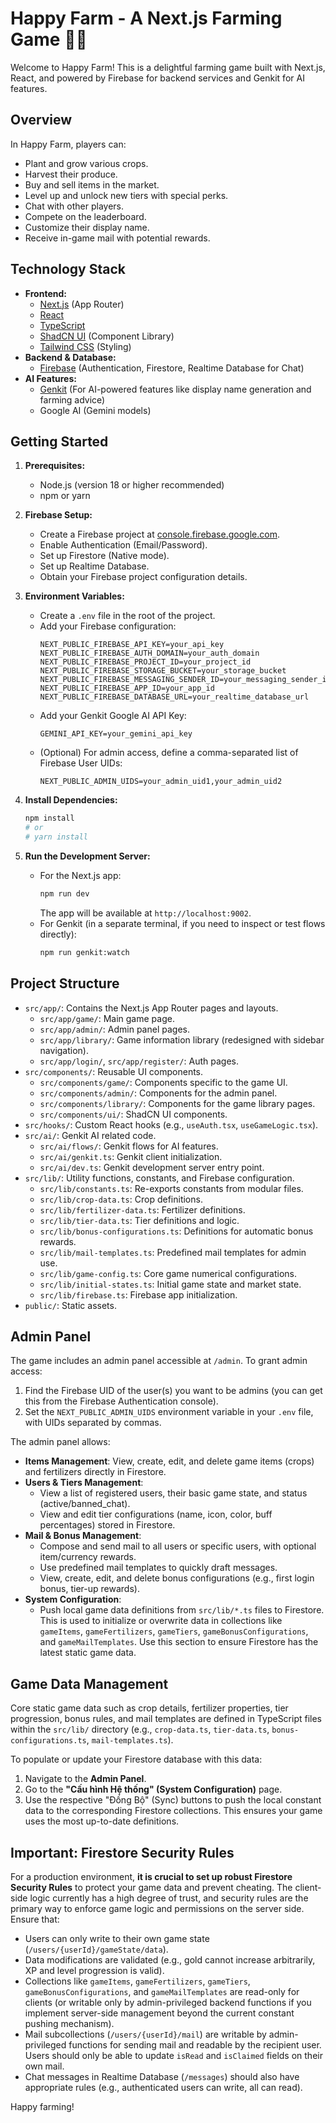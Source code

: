 
# Happy Farm - A Next.js Farming Game 🚜🌾

Welcome to Happy Farm! This is a delightful farming game built with Next.js, React, and powered by Firebase for backend services and Genkit for AI features.

## Overview

In Happy Farm, players can:
- Plant and grow various crops.
- Harvest their produce.
- Buy and sell items in the market.
- Level up and unlock new tiers with special perks.
- Chat with other players.
- Compete on the leaderboard.
- Customize their display name.
- Receive in-game mail with potential rewards.

## Technology Stack

- **Frontend:**
  - [Next.js](https://nextjs.org/) (App Router)
  - [React](https://reactjs.org/)
  - [TypeScript](https://www.typescriptlang.org/)
  - [ShadCN UI](https://ui.shadcn.com/) (Component Library)
  - [Tailwind CSS](https://tailwindcss.com/) (Styling)
- **Backend & Database:**
  - [Firebase](https://firebase.google.com/) (Authentication, Firestore, Realtime Database for Chat)
- **AI Features:**
  - [Genkit](https://firebase.google.com/docs/genkit) (For AI-powered features like display name generation and farming advice)
  - Google AI (Gemini models)

## Getting Started

1.  **Prerequisites:**
    *   Node.js (version 18 or higher recommended)
    *   npm or yarn

2.  **Firebase Setup:**
    *   Create a Firebase project at [console.firebase.google.com](https://console.firebase.google.com/).
    *   Enable Authentication (Email/Password).
    *   Set up Firestore (Native mode).
    *   Set up Realtime Database.
    *   Obtain your Firebase project configuration details.

3.  **Environment Variables:**
    *   Create a `.env` file in the root of the project.
    *   Add your Firebase configuration:
        ```env
        NEXT_PUBLIC_FIREBASE_API_KEY=your_api_key
        NEXT_PUBLIC_FIREBASE_AUTH_DOMAIN=your_auth_domain
        NEXT_PUBLIC_FIREBASE_PROJECT_ID=your_project_id
        NEXT_PUBLIC_FIREBASE_STORAGE_BUCKET=your_storage_bucket
        NEXT_PUBLIC_FIREBASE_MESSAGING_SENDER_ID=your_messaging_sender_id
        NEXT_PUBLIC_FIREBASE_APP_ID=your_app_id
        NEXT_PUBLIC_FIREBASE_DATABASE_URL=your_realtime_database_url
        ```
    *   Add your Genkit Google AI API Key:
        ```env
        GEMINI_API_KEY=your_gemini_api_key
        ```
    *   (Optional) For admin access, define a comma-separated list of Firebase User UIDs:
        ```env
        NEXT_PUBLIC_ADMIN_UIDS=your_admin_uid1,your_admin_uid2
        ```

4.  **Install Dependencies:**
    ```bash
    npm install
    # or
    # yarn install
    ```

5.  **Run the Development Server:**
    *   For the Next.js app:
        ```bash
        npm run dev
        ```
        The app will be available at `http://localhost:9002`.
    *   For Genkit (in a separate terminal, if you need to inspect or test flows directly):
        ```bash
        npm run genkit:watch
        ```

## Project Structure

-   `src/app/`: Contains the Next.js App Router pages and layouts.
    -   `src/app/game/`: Main game page.
    -   `src/app/admin/`: Admin panel pages.
    -   `src/app/library/`: Game information library (redesigned with sidebar navigation).
    -   `src/app/login/`, `src/app/register/`: Auth pages.
-   `src/components/`: Reusable UI components.
    -   `src/components/game/`: Components specific to the game UI.
    -   `src/components/admin/`: Components for the admin panel.
    -   `src/components/library/`: Components for the game library pages.
    -   `src/components/ui/`: ShadCN UI components.
-   `src/hooks/`: Custom React hooks (e.g., `useAuth.tsx`, `useGameLogic.tsx`).
-   `src/ai/`: Genkit AI related code.
    -   `src/ai/flows/`: Genkit flows for AI features.
    -   `src/ai/genkit.ts`: Genkit client initialization.
    -   `src/ai/dev.ts`: Genkit development server entry point.
-   `src/lib/`: Utility functions, constants, and Firebase configuration.
    -   `src/lib/constants.ts`: Re-exports constants from modular files.
    -   `src/lib/crop-data.ts`: Crop definitions.
    -   `src/lib/fertilizer-data.ts`: Fertilizer definitions.
    -   `src/lib/tier-data.ts`: Tier definitions and logic.
    -   `src/lib/bonus-configurations.ts`: Definitions for automatic bonus rewards.
    -   `src/lib/mail-templates.ts`: Predefined mail templates for admin use.
    -   `src/lib/game-config.ts`: Core game numerical configurations.
    -   `src/lib/initial-states.ts`: Initial game state and market state.
    -   `src/lib/firebase.ts`: Firebase app initialization.
-   `public/`: Static assets.

## Admin Panel

The game includes an admin panel accessible at `/admin`.
To grant admin access:
1.  Find the Firebase UID of the user(s) you want to be admins (you can get this from the Firebase Authentication console).
2.  Set the `NEXT_PUBLIC_ADMIN_UIDS` environment variable in your `.env` file, with UIDs separated by commas.

The admin panel allows:
-   **Items Management**: View, create, edit, and delete game items (crops) and fertilizers directly in Firestore.
-   **Users & Tiers Management**:
    -   View a list of registered users, their basic game state, and status (active/banned_chat).
    -   View and edit tier configurations (name, icon, color, buff percentages) stored in Firestore.
-   **Mail & Bonus Management**:
    -   Compose and send mail to all users or specific users, with optional item/currency rewards.
    -   Use predefined mail templates to quickly draft messages.
    -   View, create, edit, and delete bonus configurations (e.g., first login bonus, tier-up rewards).
-   **System Configuration**:
    -   Push local game data definitions from `src/lib/*.ts` files to Firestore. This is used to initialize or overwrite data in collections like `gameItems`, `gameFertilizers`, `gameTiers`, `gameBonusConfigurations`, and `gameMailTemplates`. Use this section to ensure Firestore has the latest static game data.

## Game Data Management

Core static game data such as crop details, fertilizer properties, tier progression, bonus rules, and mail templates are defined in TypeScript files within the `src/lib/` directory (e.g., `crop-data.ts`, `tier-data.ts`, `bonus-configurations.ts`, `mail-templates.ts`).

To populate or update your Firestore database with this data:
1.  Navigate to the **Admin Panel**.
2.  Go to the **"Cấu hình Hệ thống" (System Configuration)** page.
3.  Use the respective "Đồng Bộ" (Sync) buttons to push the local constant data to the corresponding Firestore collections. This ensures your game uses the most up-to-date definitions.

## Important: Firestore Security Rules

For a production environment, **it is crucial to set up robust Firestore Security Rules** to protect your game data and prevent cheating. The client-side logic currently has a high degree of trust, and security rules are the primary way to enforce game logic and permissions on the server side. Ensure that:
-   Users can only write to their own game state (`/users/{userId}/gameState/data`).
-   Data modifications are validated (e.g., gold cannot increase arbitrarily, XP and level progression is valid).
-   Collections like `gameItems`, `gameFertilizers`, `gameTiers`, `gameBonusConfigurations`, and `gameMailTemplates` are read-only for clients (or writable only by admin-privileged backend functions if you implement server-side management beyond the current constant pushing mechanism).
-   Mail subcollections (`/users/{userId}/mail`) are writable by admin-privileged functions for sending mail and readable by the recipient user. Users should only be able to update `isRead` and `isClaimed` fields on their own mail.
-   Chat messages in Realtime Database (`/messages`) should also have appropriate rules (e.g., authenticated users can write, all can read).

Happy farming!
